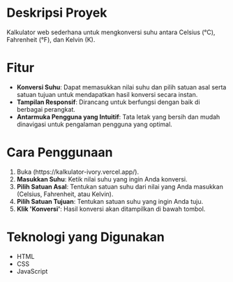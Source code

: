 <h1>Deskripsi Proyek</h1>
Kalkulator web sederhana untuk mengkonversi suhu antara Celsius (°C), Fahrenheit (°F), dan Kelvin (K).

<h1>Fitur</h1>
<ul>
  <li><b>Konversi Suhu</b>: Dapat memasukkan nilai suhu dan pilih satuan asal serta satuan tujuan untuk mendapatkan hasil konversi secara instan.</li>
  <li><b>Tampilan Responsif</b>: Dirancang untuk berfungsi dengan baik di berbagai perangkat.</li>
  <li><b>Antarmuka Pengguna yang Intuitif</b>: Tata letak yang bersih dan mudah dinavigasi untuk pengalaman pengguna yang optimal.</li>
</ul>

<h1>Cara Penggunaan</h1>
<ol>
  <li>Buka (https://kalkulator-ivory.vercel.app/).</li>
  <li><b>Masukkan Suhu</b>: Ketik nilai suhu yang ingin Anda konversi.</li>
  <li><b>Pilih Satuan Asal</b>: Tentukan satuan suhu dari nilai yang Anda masukkan (Celsius, Fahrenheit, atau Kelvin).</li>
  <li><b>Pilih Satuan Tujuan</b>: Tentukan satuan suhu yang ingin Anda tuju.</li>
  <li><b>Klik 'Konversi'</b>: Hasil konversi akan ditampilkan di bawah tombol.</li>
</ol>

<h1>Teknologi yang Digunakan</h1>
<ul>
  <li>HTML</li>
  <li>CSS</li>
  <li>JavaScript</li>
</ul>

